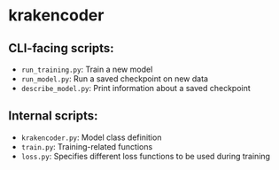 # krakencoder

## CLI-facing scripts:
* `run_training.py`: Train a new model
* `run_model.py`: Run a saved checkpoint on new data
* `describe_model.py`: Print information about a saved checkpoint

## Internal scripts:
* `krakencoder.py`: Model class definition
* `train.py`: Training-related functions
* `loss.py`: Specifies different loss functions to be used during training
